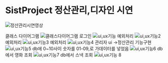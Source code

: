 # SistProject  정산관리,디자인 시연 
![정산관리시연영상](https://user-images.githubusercontent.com/47588727/56719518-dbeea800-677b-11e9-8b04-9902591f991f.gif)

클래스 다이어그램
![클래스다이어그램](https://user-images.githubusercontent.com/47588727/56719967-ae562e80-677c-11e9-96db-51948747fe2c.JPG)
로그인
![ui,ux기능](https://user-images.githubusercontent.com/47588727/56719977-b1e9b580-677c-11e9-863c-397feb4e9a7d.JPG)
예외처리
![ui,ux기능2](https://user-images.githubusercontent.com/47588727/56719968-b0b88880-677c-11e9-9c7b-eabcddbd29d0.JPG)
 예외처리
![ui,ux기능3](https://user-images.githubusercontent.com/47588727/56719970-b0b88880-677c-11e9-91b8-e5fe17e29eeb.JPG)
 예외처리
![ui,ux기능4](https://user-images.githubusercontent.com/47588727/56719972-b0b88880-677c-11e9-9628-5a51e6771951.JPG)
관리자 ui ->정산관리 기능구현
![ui,ux기능5](https://user-images.githubusercontent.com/47588727/56719973-b1511f00-677c-11e9-862f-65b8ea43d4c7.JPG)
db에 0~10사이 숫자를 01-09,로 가데이터를 넣었음
![ui,ux기능6](https://user-images.githubusercontent.com/47588727/56719974-b1511f00-677c-11e9-8892-bfcac87be528.JPG)
db에서 영화 조회
![ui,ux기능7](https://user-images.githubusercontent.com/47588727/56719975-b1511f00-677c-11e9-9e73-93d68f88847b.JPG)
db에서 스낵 조회
![ui,ux기능 8](https://user-images.githubusercontent.com/47588727/56719976-b1511f00-677c-11e9-8b7d-bc9e1f66645c.JPG)


